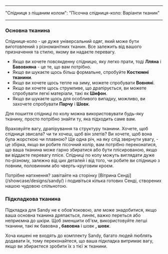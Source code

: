- - -
"Спідниця з піщаним колом": "Пісочна спідниця-коло: Варіанти тканин"
- - -

### Основна тканина

Спідниця-коло - це дуже універсальний одяг, який може бути виготовлений з різноманітних тканин. Все залежить від вашого призначення та стилю, якому ви надаєте перевагу.

- Якщо ви хочете повсякденну спідницю, яку легко прати, тоді **Лляна** і **Бавовняна** - це те, що вам потрібно.
- Якщо ви шукаєте щось більш формальне, спробуйте **Костюмні тканини**.
- Якщо ви хочете щось тепле на зиму, можете спробувати **Вовняні**.
- Якщо ви хочете щось струмливе, що драпірується, ви можете спробувати легкі матеріали, такі як **Шифон**.
- Якщо ви шукаєте щось для особливого випадку, можливо, ви захочете спробувати **Парчу** і **Шовк**.

Для пошиття спідниці по колу можна використовувати будь-яку тканину, просто потрібно знайти ту, яка підходить саме вам.

<Tip>

Враховуйте вагу, драпірування та структуру тканини. Хочете, щоб спідниця звисала? чи ти хочеш, щоб він злетів? Ви хочете, щоб вона була жорсткою чи плавною?
Ще одна річ, на яку слід звернути увагу, - це збірка, якщо ви робите пісочний колір, вам потрібно переконатися, що ваша тканина може гарно збиратися або бути плісированою, якщо ви віддаєте перевагу плісе.
Спідниці по колу можуть виглядати дуже по-різному, залежно від цих деталей і від того, чи робите ви спідницю з повним, половинним або чверть-круговим кроєм.

</Tip>

<Note>

Потрібне натхнення? завітайте на сторінку [Вітрина Сенді] (/showcase/designs/sandy/) і подивіться кілька готових Сенді, створених нашою чудовою спільнотою.

</Note>

### Підкладкова тканина

Підкладка для Sandy не є обов'язковою, але може знадобитися, якщо ваша основна тканина дряпається, линяє, важко переться або неприємна до шкіри. Щоб зменшити об'єм, використовуйте легші тканини, такі як бавовна **, бавовна** і шовк **, шовк**.

<Note>

Хоча кишені не входять до комплекту Sandy, багато людей люблять додавати їх, тому переконайтеся, що ваша підкладка витримає вагу, якщо ви збираєтеся зробити їх з тієї ж тканини.

</Note>

